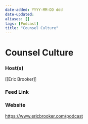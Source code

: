 ```yaml
---
date-added: YYYY-MM-DD ddd
date-updated: 
aliases: []
tags: [Podcast]
title: "Counsel Culture"
---
```


# Counsel Culture

### Host(s)
[[Eric Brooker]]

### Feed Link

### Website
https://www.ericbrooker.com/podcast
